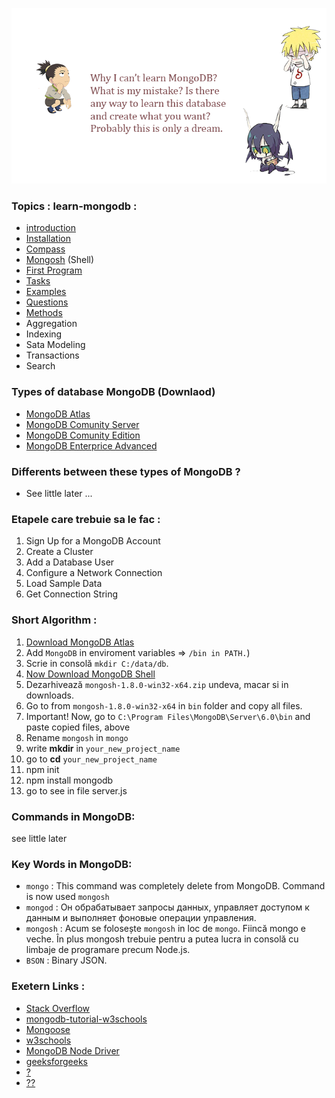 ![image](public/img/drawing.png)

### Topics : learn-mongodb :
* [introduction](md/)
* [Installation](md/INSTALL.md)
* [Compass](COMPASS.md)
* [Mongosh](md/MONGOSH.md) (Shell)
* [First Program](md/FIRST_PROGRAM.md)
* [Tasks](md/TASKS.md)
* [Examples](md/EXAMPLES.md)
* [Questions](md/QUESTIONS.md)
* [Methods](md/METHODS.md)
* Aggregation
* Indexing
* Sata Modeling
* Transactions
* Search

### Types of database MongoDB (Downlaod)
* [MongoDB Atlas](https://www.mongodb.com/try)
* [MongoDB Comunity Server](https://www.mongodb.com/try/download/community)
* [MongoDB Comunity Edition](https://www.mongodb.com/try/download/community-edition)
* [MongoDB Enterprice Advanced](https://www.mongodb.com/try/download/enterprise)

### Differents between these types of MongoDB ?
* See little later ...

### Etapele care trebuie sa le fac :
1. Sign Up for a MongoDB Account
1. Create a Cluster
1. Add a Database User
1. Configure a Network Connection
1. Load Sample Data
1. Get Connection String

### Short Algorithm :
1. [Download MongoDB Atlas](https://www.mongodb.com/download-center?jmp=nav#community)
1. Add `MongoDB` in enviroment variables => `/bin in PATH.`)
1. Scrie in consolă `mkdir C:/data/db`.
1. [Now Download MongoDB Shell](https://www.mongodb.com/try/download/shell)
1. Dezarhivează `mongosh-1.8.0-win32-x64.zip` undeva, macar si in downloads.
1. Go to from `mongosh-1.8.0-win32-x64` in `bin` folder and copy all files.
1. Important! Now, go to `C:\Program Files\MongoDB\Server\6.0\bin` and paste copied files, above
1. Rename `mongosh` in `mongo`
1. write **mkdir** in `your_new_project_name`
1. go to **cd** `your_new_project_name`
1. npm init
1. npm install mongodb
1. go to see in file server.js

### Commands in MongoDB:
see little later

### Key Words in MongoDB:
* `mongo` : This command was completely delete from MongoDB. Command is now used `mongosh` 
* `mongod` : Он обрабатывает запросы данных, управляет доступом к данным и выполняет фоновые операции управления. 
* `mongosh` : Acum se folosește `mongosh` in loc de `mongo`. Fiincă mongo e veche. În plus mongosh trebuie pentru a putea lucra in consolă cu limbaje de programare precum Node.js.
* `BSON` : Binary JSON.

### Exetern Links :
* [Stack Overflow](https://stackoverflow.com/tags/mongodb/info)
* [mongodb-tutorial-w3schools](https://www.w3schools.blog/mongodb-tutorial)
* [Mongoose](https://mongoosejs.com/)
* [w3schools](https://www.w3schools.com/nodejs/nodejs_mongodb_create_db.asp)
* [MongoDB Node Driver](https://docs.mongodb.com/drivers/node/current/)
* [geeksforgeeks](https://www.geeksforgeeks.org/native-mongodb-driver-for-node-js/)
* [?](https://blog.e-zest.com/basic-commands-for-mongodb)
* [??](https://devcolibri.com/%D0%BA%D0%B0%D0%BA-%D1%83%D1%81%D1%82%D0%B0%D0%BD%D0%BE%D0%B2%D0%B8%D1%82%D1%8C-%D0%B8-%D0%BD%D0%B0%D1%81%D1%82%D1%80%D0%BE%D0%B8%D1%82%D1%8C-mongodb-%D0%BD%D0%B0-windows-7/)